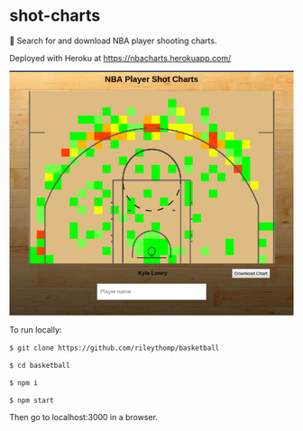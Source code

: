 # shot-charts

🏀 Search for and download NBA player shooting charts.

Deployed with Heroku at https://nbacharts.herokuapp.com/

![bballchart](screenshot.png)

To run locally:

```$ git clone https://github.com/rileythomp/basketball```

```$ cd basketball```

```$ npm i```

```$ npm start```

Then go to localhost:3000 in a browser.
